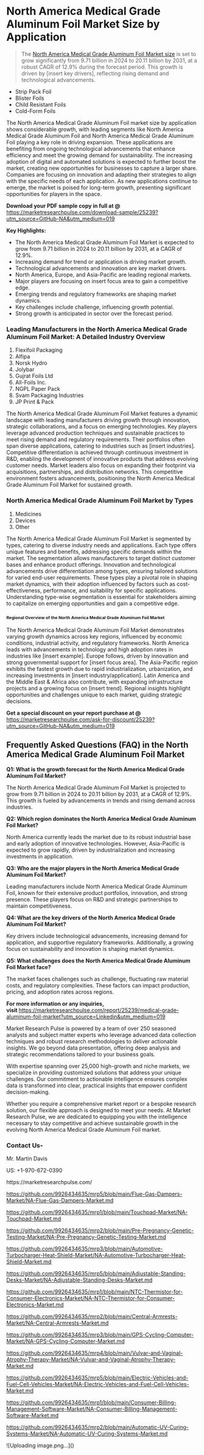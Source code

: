 <h1>North America Medical Grade Aluminum Foil Market&nbsp;Size by Application</h1><blockquote><p>The <a href="https://marketresearchpulse.com/download-sample/25239?utm_source=GitHub-NA&amp;utm_medium=019">North America Medical Grade Aluminum Foil Market size</a> is set to grow significantly from 9.71 billion in 2024 to 20.11 billion by 2031, at a robust CAGR of 12.9% during the forecast period. This growth is driven by [insert key drivers], reflecting rising demand and technological advancements.</p></blockquote><ul><li>Strip Pack Foil<li> Blister Foils<li> Child Resistant Foils<li> Cold-Form Foils</li></ul><p>The North America Medical Grade Aluminum Foil market size by application shows considerable growth, with leading segments like North America Medical Grade Aluminum Foil and North America Medical Grade Aluminum Foil playing a key role in driving expansion. These applications are benefiting from ongoing technological advancements that enhance efficiency and meet the growing demand for sustainability. The increasing adoption of digital and automated solutions is expected to further boost the market, creating new opportunities for businesses to capture a larger share. Companies are focusing on innovation and adapting their strategies to align with the specific needs of each application. As new applications continue to emerge, the market is poised for long-term growth, presenting significant opportunities for players in the space.</p><p><strong>Download your PDF sample copy in full at @ </strong><a href="https://marketresearchpulse.com/download-sample/25239?utm_source=GitHub-NA&amp;utm_medium=019">https://marketresearchpulse.com/download-sample/25239?utm_source=GitHub-NA&amp;utm_medium=019</a></p><p><strong>Key Highlights: </strong></p><ul><li>The North America Medical Grade Aluminum Foil Market is expected to grow from 9.71 billion in 2024 to 20.11 billion by 2031, at a CAGR of 12.9%.</li><li>Increasing demand for trend or application is driving market growth.</li><li>Technological advancements and innovation are key market drivers.</li><li>North America, Europe, and Asia-Pacific are leading regional markets.</li><li>Major players are focusing on insert focus area to gain a competitive edge.</li><li>Emerging trends and regulatory frameworks are shaping market dynamics.</li><li>Key challenges include challenge, influencing growth potential.</li><li>Strong growth is anticipated in sector over the forecast period.</li></ul><h3>Leading Manufacturers in the North America Medical Grade Aluminum Foil Market: A Detailed Industry Overview</h3><ol><li>Flexifoil Packaging</li><li>Alfipa</li><li>Norsk Hydro</li><li>Jolybar</li><li>Gujrat Foils Ltd</li><li>All-Foils Inc.</li><li>NGPL Paper Pack</li><li>Svam Packaging Industries</li><li>JP Print & Pack</li></ol><div class="flex max-w-full flex-col flex-grow"><div class="min-h-8 text-message flex w-full flex-col items-end gap-2 whitespace-normal break-words [.text-message+&amp;]:mt-5" dir="auto" data-message-author-role="assistant" data-message-id="fd8432e4-4910-450d-b182-61b7bfb0a01f" data-message-model-slug="gpt-4o"><div class="flex w-full flex-col gap-1 empty:hidden first:pt-[3px]"><div class="markdown prose w-full break-words dark:prose-invert light"><p>The North America Medical Grade Aluminum Foil Market features a dynamic landscape with leading manufacturers driving growth through innovation, strategic collaborations, and a focus on emerging technologies. Key players leverage advanced production techniques and sustainable practices to meet rising demand and regulatory requirements. Their portfolios often span diverse applications, catering to industries such as [insert industries]. Competitive differentiation is achieved through continuous investment in R&amp;D, enabling the development of innovative products that address evolving customer needs. Market leaders also focus on expanding their footprint via acquisitions, partnerships, and distribution networks. This competitive environment fosters advancements, positioning the North America Medical Grade Aluminum Foil Market for sustained growth.</p></div></div></div></div><h3>North America Medical Grade Aluminum Foil Market by Types</h3><ol><li>Medicines<li> Devices<li> Other</li></ol><div class="flex max-w-full flex-col flex-grow"><div class="min-h-8 text-message flex w-full flex-col items-end gap-2 whitespace-normal break-words [.text-message+&amp;]:mt-5" dir="auto" data-message-author-role="assistant" data-message-id="084470be-0bb7-4664-bddf-5156b4f41249" data-message-model-slug="gpt-4o-mini"><div class="flex w-full flex-col gap-1 empty:hidden first:pt-[3px]"><div class="markdown prose w-full break-words dark:prose-invert light"><p>The North America Medical Grade Aluminum Foil Market is segmented by types, catering to diverse industry needs and applications. Each type offers unique features and benefits, addressing specific demands within the market. The segmentation allows manufacturers to target distinct customer bases and enhance product offerings. Innovation and technological advancements drive differentiation among types, ensuring tailored solutions for varied end-user requirements. These types play a pivotal role in shaping market dynamics, with their adoption influenced by factors such as cost-effectiveness, performance, and suitability for specific applications. Understanding type-wise segmentation is essential for stakeholders aiming to capitalize on emerging opportunities and gain a competitive edge.</p></div></div></div></div><h3><span style="font-size: 11px;">Regional Overview of the North America Medical Grade Aluminum Foil Market</span></h3><div class="flex max-w-full flex-col flex-grow"><div class="min-h-8 text-message flex w-full flex-col items-end gap-2 whitespace-normal break-words [.text-message+&amp;]:mt-5" dir="auto" data-message-author-role="assistant" data-message-id="e9038762-ce64-4e30-91c9-9bd413514231" data-message-model-slug="gpt-4o-mini"><div class="flex w-full flex-col gap-1 empty:hidden first:pt-[3px]"><div class="markdown prose w-full break-words dark:prose-invert light"><p>The North America Medical Grade Aluminum Foil Market demonstrates varying growth dynamics across key regions, influenced by economic conditions, industrial activity, and regulatory frameworks. North America leads with advancements in technology and high adoption rates in industries like [insert example]. Europe follows, driven by innovation and strong governmental support for [insert focus area]. The Asia-Pacific region exhibits the fastest growth due to rapid industrialization, urbanization, and increasing investments in [insert industry/application]. Latin America and the Middle East &amp; Africa also contribute, with expanding infrastructure projects and a growing focus on [insert trend]. Regional insights highlight opportunities and challenges unique to each market, guiding strategic decisions.</p></div></div></div></div><p><strong>Get a special discount on your report purchase at @ </strong><a href="https://marketresearchpulse.com/ask-for-discount/25239?utm_source=GitHub-NA&amp;utm_medium=019">https://marketresearchpulse.com/ask-for-discount/25239?utm_source=GitHub-NA&amp;utm_medium=019</a></p><h2>Frequently Asked Questions (FAQ) in the North America Medical Grade Aluminum Foil Market</h2><p><strong>Q1: What is the growth forecast for the North America Medical Grade Aluminum Foil Market?</strong></p><p>The North America Medical Grade Aluminum Foil Market is projected to grow from 9.71 billion in 2024 to 20.11 billion by 2031, at a CAGR of 12.9%. This growth is fueled by advancements in trends and rising demand across industries.</p><p><strong>Q2: Which region dominates the North America Medical Grade Aluminum Foil Market?</strong></p><p>North America currently leads the market due to its robust industrial base and early adoption of innovative technologies. However, Asia-Pacific is expected to grow rapidly, driven by industrialization and increasing investments in application.</p><p><strong>Q3: Who are the major players in the North America Medical Grade Aluminum Foil Market?</strong></p><p>Leading manufacturers include North America Medical Grade Aluminum Foil, known for their extensive product portfolios, innovation, and strong presence. These players focus on R&amp;D and strategic partnerships to maintain competitiveness.</p><p><strong>Q4: What are the key drivers of the North America Medical Grade Aluminum Foil Market?</strong></p><p>Key drivers include technological advancements, increasing demand for application, and supportive regulatory frameworks. Additionally, a growing focus on sustainability and innovation is shaping market dynamics.</p><p><strong>Q5: What challenges does the North America Medical Grade Aluminum Foil Market face?</strong></p><p>The market faces challenges such as challenge, fluctuating raw material costs, and regulatory complexities. These factors can impact production, pricing, and adoption rates across regions.</p><p><strong>For more information or any inquiries, visit&nbsp;</strong><a href="https://marketresearchpulse.com/report/25239/medical-grade-aluminum-foil-market?utm_source=Linkedin&utm_medium=019">https://marketresearchpulse.com/report/25239/medical-grade-aluminum-foil-market?utm_source=Linkedin&utm_medium=019</a></p><p>Market Research Pulse is powered by a team of over 250 seasoned analysts and subject matter experts who leverage advanced data collection techniques and robust research methodologies to deliver actionable insights. We go beyond data presentation, offering deep analysis and strategic recommendations tailored to your business goals.</p><p>With expertise spanning over 25,000 high-growth and niche markets, we specialize in providing customized solutions that address your unique challenges. Our commitment to actionable intelligence ensures complex data is transformed into clear, practical insights that empower confident decision-making.</p><p>Whether you require a comprehensive market report or a bespoke research solution, our flexible approach is designed to meet your needs. At Market Research Pulse, we are dedicated to equipping you with the intelligence necessary to stay competitive and achieve sustainable growth in the evolving North America Medical Grade Aluminum Foil market.</p><h3><strong>Contact Us-</strong></h3><p>Mr. Martin Davis</p><p>US: +1-970-672-0390</p><p>https://marketresearchpulse.com/</p><p><a href="https://github.com/9926434635/mrp5/blob/main/Flue-Gas-Dampers-Market/NA-Flue-Gas-Dampers-Market.md">https://github.com/9926434635/mrp5/blob/main/Flue-Gas-Dampers-Market/NA-Flue-Gas-Dampers-Market.md</a></p><p><a href="https://github.com/9926434635/mrp1/blob/main/Touchpad-Market/NA-Touchpad-Market.md">https://github.com/9926434635/mrp1/blob/main/Touchpad-Market/NA-Touchpad-Market.md</a></p><p><a href="https://github.com/9926434635/mrp2/blob/main/Pre-Pregnancy-Genetic-Testing-Market/NA-Pre-Pregnancy-Genetic-Testing-Market.md">https://github.com/9926434635/mrp2/blob/main/Pre-Pregnancy-Genetic-Testing-Market/NA-Pre-Pregnancy-Genetic-Testing-Market.md</a></p><p><a href="https://github.com/9926434635/mrp3/blob/main/Automotive-Turbocharger-Heat-Shield-Market/NA-Automotive-Turbocharger-Heat-Shield-Market.md">https://github.com/9926434635/mrp3/blob/main/Automotive-Turbocharger-Heat-Shield-Market/NA-Automotive-Turbocharger-Heat-Shield-Market.md</a></p><p><a href="https://github.com/9926434635/mrp5/blob/main/Adjustable-Standing-Desks-Market/NA-Adjustable-Standing-Desks-Market.md">https://github.com/9926434635/mrp5/blob/main/Adjustable-Standing-Desks-Market/NA-Adjustable-Standing-Desks-Market.md</a></p><p><a href="https://github.com/9926434635/mrp1/blob/main/NTC-Thermistor-for-Consumer-Electronics-Market/NA-NTC-Thermistor-for-Consumer-Electronics-Market.md">https://github.com/9926434635/mrp1/blob/main/NTC-Thermistor-for-Consumer-Electronics-Market/NA-NTC-Thermistor-for-Consumer-Electronics-Market.md</a></p><p><a href="https://github.com/9926434635/mrp2/blob/main/Central-Armrests-Market/NA-Central-Armrests-Market.md">https://github.com/9926434635/mrp2/blob/main/Central-Armrests-Market/NA-Central-Armrests-Market.md</a></p><p><a href="https://github.com/9926434635/mrp3/blob/main/GPS-Cycling-Computer-Market/NA-GPS-Cycling-Computer-Market.md">https://github.com/9926434635/mrp3/blob/main/GPS-Cycling-Computer-Market/NA-GPS-Cycling-Computer-Market.md</a></p><p><a href="https://github.com/9926434635/mrp4/blob/main/Vulvar-and-Vaginal-Atrophy-Therapy-Market/NA-Vulvar-and-Vaginal-Atrophy-Therapy-Market.md">https://github.com/9926434635/mrp4/blob/main/Vulvar-and-Vaginal-Atrophy-Therapy-Market/NA-Vulvar-and-Vaginal-Atrophy-Therapy-Market.md</a></p><p><a href="https://github.com/9926434635/mrp5/blob/main/Electric-Vehicles-and-Fuel-Cell-Vehicles-Market/NA-Electric-Vehicles-and-Fuel-Cell-Vehicles-Market.md">https://github.com/9926434635/mrp5/blob/main/Electric-Vehicles-and-Fuel-Cell-Vehicles-Market/NA-Electric-Vehicles-and-Fuel-Cell-Vehicles-Market.md</a></p><p><a href="https://github.com/9926434635/mrp1/blob/main/Consumer-Billing-Management-Software-Market/NA-Consumer-Billing-Management-Software-Market.md">https://github.com/9926434635/mrp1/blob/main/Consumer-Billing-Management-Software-Market/NA-Consumer-Billing-Management-Software-Market.md</a></p><p><a href="https://github.com/9926434635/mrp2/blob/main/Automatic-UV-Curing-Systems-Market/NA-Automatic-UV-Curing-Systems-Market.md">https://github.com/9926434635/mrp2/blob/main/Automatic-UV-Curing-Systems-Market/NA-Automatic-UV-Curing-Systems-Market.md</a></p>
![Uploading image.png…]()
